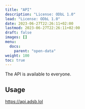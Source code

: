 ```yaml
---
title: "API"
description: "License: ODbL 1.0"
lead: "License: ODbL 1.0"
date: 2023-06-27T22:26:11+02:00
lastmod: 2023-06-27T22:26:11+02:00
draft: false
images: []
menu:
  docs:
    parent: "open-data"
weight: 100
toc: true
---
```


The API is available to everyone.

## Usage

<https://api.adsb.lol>
